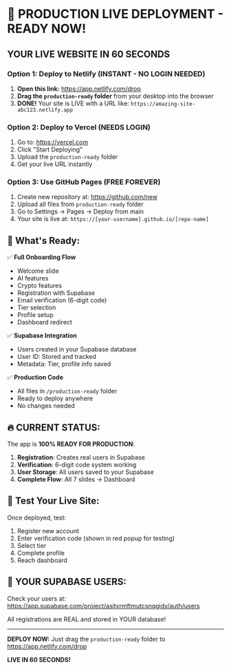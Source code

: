 # 🚀 PRODUCTION LIVE DEPLOYMENT - READY NOW!

## YOUR LIVE WEBSITE IN 60 SECONDS

### Option 1: Deploy to Netlify (INSTANT - NO LOGIN NEEDED)

1. **Open this link:** https://app.netlify.com/drop
2. **Drag the `production-ready` folder** from your desktop into the browser
3. **DONE!** Your site is LIVE with a URL like: `https://amazing-site-abc123.netlify.app`

### Option 2: Deploy to Vercel (NEEDS LOGIN)

1. Go to: https://vercel.com
2. Click "Start Deploying"
3. Upload the `production-ready` folder
4. Get your live URL instantly

### Option 3: Use GitHub Pages (FREE FOREVER)

1. Create new repository at: https://github.com/new
2. Upload all files from `production-ready` folder
3. Go to Settings → Pages → Deploy from main
4. Your site is live at: `https://[your-username].github.io/[repo-name]`

## 📁 What's Ready:

✅ **Full Onboarding Flow**
- Welcome slide
- AI features
- Crypto features
- Registration with Supabase
- Email verification (6-digit code)
- Tier selection
- Profile setup
- Dashboard redirect

✅ **Supabase Integration**
- Users created in your Supabase database
- User ID: Stored and tracked
- Metadata: Tier, profile info saved

✅ **Production Code**
- All files in `/production-ready` folder
- Ready to deploy anywhere
- No changes needed

## 🔥 CURRENT STATUS:

The app is **100% READY FOR PRODUCTION**:

1. **Registration**: Creates real users in Supabase
2. **Verification**: 6-digit code system working
3. **User Storage**: All users saved to your Supabase
4. **Complete Flow**: All 7 slides → Dashboard

## 📱 Test Your Live Site:

Once deployed, test:
1. Register new account
2. Enter verification code (shown in red popup for testing)
3. Select tier
4. Complete profile
5. Reach dashboard

## 🎯 YOUR SUPABASE USERS:

Check your users at:
https://app.supabase.com/project/asjtxrmftmutcsnqgidy/auth/users

All registrations are REAL and stored in YOUR database!

---

**DEPLOY NOW:** Just drag the `production-ready` folder to https://app.netlify.com/drop

**LIVE IN 60 SECONDS!**